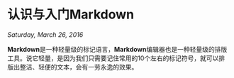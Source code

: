 # 认识与入门Markdown
*Saturday, March 26, 2016*


**Markdown**是一种轻量级的标记语言，**Markdown**编辑器也是一种轻量级的排版工具。说它轻量，是因为我们只需要记住常用的10个左右的标记符号，就可以排版出整洁、轻便的文本，会有一劳永逸的效果。

